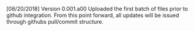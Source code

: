 [08/20/2018] Version 0.001.a00
  Uploaded the first batch of files prior to github integration. From this point forward,
  all updates will be issued through githubs pull/commit structure.
